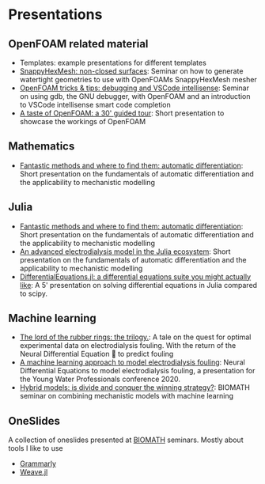 # Presentations

## OpenFOAM related material

* Templates: example presentations for different templates
* [SnappyHexMesh: non-closed surfaces](https://beramos.github.io/webslides/STL-OpenFOAM/): Seminar on how to generate watertight geometries to use with OpenFOAMs SnappyHexMesh mesher
* [OpenFOAM tricks & tips: debugging and VSCode intellisense](https://beramos.github.io/webslides/OpenFOAMTrickTips1_gdb_VSCode/): Seminar on using gdb, the GNU debugger, with OpenFOAM and an introduction to VSCode intellisense smart code completion
* [A taste of OpenFOAM: a 30' guided tour](https://beramos.github.io/webslides/OpenFOAMIn30Mins/): Short presentation to showcase the workings of OpenFOAM

## Mathematics
* [Fantastic methods and where to find them: automatic differentiation](https://beramos.github.io/webslides/FantasticMethodsAndWhereToFindThem/): Short presentation on the fundamentals of automatic differentiation and the applicability to mechanistic modelling

## Julia
* [Fantastic methods and where to find them: automatic differentiation](https://beramos.github.io/webslides/FantasticMethodsAndWhereToFindThem/): Short presentation on the fundamentals of automatic differentiation and the applicability to mechanistic modelling
* [An advanced electrodialysis model in the Julia ecosystem](https://beramos.github.io/webslides/juliaCon2019/): Short presentation on the fundamentals of automatic differentiation and the applicability to mechanistic modelling
* [DifferentialEquations.jl: a differential equations suite you might actually like](https://beramos.github.io/webslides/DifferentialEquations.jl): A 5' presentation on solving differential equations in Julia compared to scipy.

## Machine learning
* [The lord of the rubber rings: the trilogy.](https://beramos.github.io/webslides/the_lord_of_the_rubber_ring): A tale on the quest for optimal experimental data on electrodialysis fouling. With the return of the Neural Differential Equation :bow_and_arrow: to predict fouling
* [A machine learning approach to model electrodialysis fouling](https://beramos.github.io/webslides/YWP2020): Neural Differential Equations to model electrodialysis fouling, a presentation for the Young Water Professionals conference 2020. 
* [Hybrid models: is divide and conquer the winning strategy?](https://beramos.github.io/webslides/hybridModel): BIOMATH seminar on combining mechanistic models with machine learning 

## OneSlides
A collection of oneslides presented at [BIOMATH](https://biomath.ugent.be) seminars. Mostly about tools I like to use
  * [Grammarly](https://beramos.github.io/webslides/oneSlides/grammarly)
  * [Weave.jl](https://beramos.github.io/webslides/oneSlides/weave)
